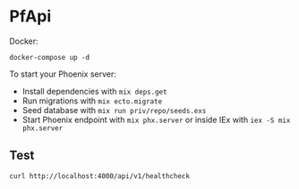 # PfApi

Docker:

`docker-compose up -d`

To start your Phoenix server:

- Install dependencies with `mix deps.get`
- Run migrations with `mix ecto.migrate`
- Seed database with `mix run priv/repo/seeds.exs`
- Start Phoenix endpoint with `mix phx.server` or inside IEx with `iex -S mix phx.server`

## Test

`curl http://localhost:4000/api/v1/healthcheck`
